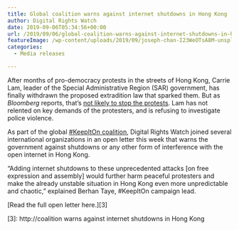 ```yaml
---
title: Global coalition warns against internet shutdowns in Hong Kong
author: Digital Rights Watch
date: 2019-09-06T05:34:56+00:00
url: /2019/09/06/global-coalition-warns-against-internet-shutdowns-in-hong-kong/
featureImage: /wp-content/uploads/2019/09/joseph-chan-I23WeOTsA8M-unsplash.jpg
categories:
  - Media releases

---
```

After months of pro-democracy protests in the streets of Hong Kong, Carrie Lam, leader of the Special Administrative Region (SAR) government, has finally withdrawn the proposed extradition law that sparked them. But as _Bloomberg_ reports, that&#8217;s [not likely to stop the protests][1]. Lam has not relented on key demands of the protesters, and is refusing to investigate police violence. 

As part of the global [#KeepItOn coalition][2], Digital Rights Watch joined several international organizations in an open letter this week that warns the government against shutdowns or any other form of interference with the open internet in Hong Kong. 

&#8220;Adding internet shutdowns to these unprecedented attacks [on free expression and assembly] would further harm peaceful protesters and make the already unstable situation in Hong Kong even more unpredictable and chaotic,&#8221; explained Berhan Taye, #KeepItOn campaign lead. 

[Read the full open letter here.][3]

 [1]: https://www.bloomberg.com/news/articles/2019-09-04/lam-s-retreat-in-hong-kong-fails-to-satisfy-impatient-protesters
 [2]: https://www.accessnow.org/keepiton/
 [3]: http://coalition warns against internet shutdowns in Hong Kong